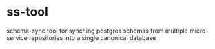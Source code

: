 # ss-tool
schema-sync tool for synching postgres schemas from multiple micro-service repositories into a single canonical database
